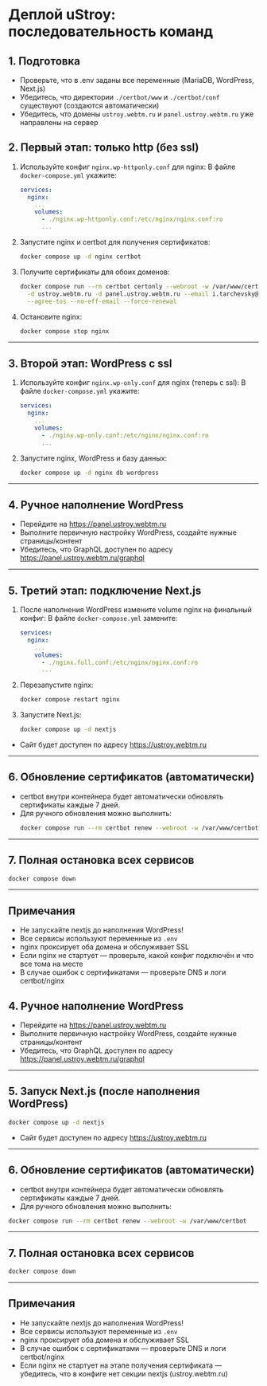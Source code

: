 # Деплой uStroy: последовательность команд

## 1. Подготовка

- Проверьте, что в .env заданы все переменные (MariaDB, WordPress, Next.js)
- Убедитесь, что директории `./certbot/www` и `./certbot/conf` существуют (создаются автоматически)
- Убедитесь, что домены `ustroy.webtm.ru` и `panel.ustroy.webtm.ru` уже направлены на сервер

## 2. Первый этап: только http (без ssl)

1. Используйте конфиг `nginx.wp-httponly.conf` для nginx:
   В файле `docker-compose.yml` укажите:
   ```yaml
   services:
     nginx:
       ...
       volumes:
         - ./nginx.wp-httponly.conf:/etc/nginx/nginx.conf:ro
         ...
   ```

2. Запустите nginx и certbot для получения сертификатов:
   ```sh
   docker compose up -d nginx certbot
   ```

3. Получите сертификаты для обоих доменов:
   ```sh
   docker compose run --rm certbot certonly --webroot -w /var/www/certbot \
     -d ustroy.webtm.ru -d panel.ustroy.webtm.ru --email i.tarchevsky@yandex.ru \
     --agree-tos --no-eff-email --force-renewal
   ```

4. Остановите nginx:
   ```sh
   docker compose stop nginx
   ```

---

## 3. Второй этап: WordPress с ssl

1. Используйте конфиг `nginx.wp-only.conf` для nginx (теперь с ssl):
   В файле `docker-compose.yml` укажите:
   ```yaml
   services:
     nginx:
       ...
       volumes:
         - ./nginx.wp-only.conf:/etc/nginx/nginx.conf:ro
         ...
   ```

2. Запустите nginx, WordPress и базу данных:
   ```sh
   docker compose up -d nginx db wordpress
   ```

---

## 4. Ручное наполнение WordPress

- Перейдите на https://panel.ustroy.webtm.ru
- Выполните первичную настройку WordPress, создайте нужные страницы/контент
- Убедитесь, что GraphQL доступен по адресу https://panel.ustroy.webtm.ru/graphql

---

## 5. Третий этап: подключение Next.js

1. После наполнения WordPress измените volume nginx на финальный конфиг:
   В файле `docker-compose.yml` замените:
   ```yaml
   services:
     nginx:
       ...
       volumes:
         - ./nginx.full.conf:/etc/nginx/nginx.conf:ro
         ...
   ```

2. Перезапустите nginx:
   ```sh
   docker compose restart nginx
   ```

3. Запустите Next.js:
   ```sh
   docker compose up -d nextjs
   ```

- Сайт будет доступен по адресу https://ustroy.webtm.ru

---

## 6. Обновление сертификатов (автоматически)

- certbot внутри контейнера будет автоматически обновлять сертификаты каждые 7 дней.
- Для ручного обновления можно выполнить:
   ```sh
   docker compose run --rm certbot renew --webroot -w /var/www/certbot
   ```

---

## 7. Полная остановка всех сервисов

```sh
docker compose down
```

---

## Примечания
- Не запускайте nextjs до наполнения WordPress!
- Все сервисы используют переменные из `.env`
- nginx проксирует оба домена и обслуживает SSL
- Если nginx не стартует — проверьте, какой конфиг подключён и что все тома на месте
- В случае ошибок с сертификатами — проверьте DNS и логи certbot/nginx

## 4. Ручное наполнение WordPress

- Перейдите на https://panel.ustroy.webtm.ru
- Выполните первичную настройку WordPress, создайте нужные страницы/контент
- Убедитесь, что GraphQL доступен по адресу https://panel.ustroy.webtm.ru/graphql

---

## 5. Запуск Next.js (после наполнения WordPress)

```sh
docker compose up -d nextjs
```

- Сайт будет доступен по адресу https://ustroy.webtm.ru

---

## 6. Обновление сертификатов (автоматически)

- certbot внутри контейнера будет автоматически обновлять сертификаты каждые 7 дней.
- Для ручного обновления можно выполнить:

```sh
docker compose run --rm certbot renew --webroot -w /var/www/certbot
```

---

## 7. Полная остановка всех сервисов

```sh
docker compose down
```

---

## Примечания
- Не запускайте nextjs до наполнения WordPress!
- Все сервисы используют переменные из `.env`
- nginx проксирует оба домена и обслуживает SSL
- В случае ошибок с сертификатами — проверьте DNS и логи certbot/nginx
- Если nginx не стартует на этапе получения сертификата — убедитесь, что в конфиге нет секции nextjs (ustroy.webtm.ru)
